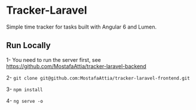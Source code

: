 # Tracker-Laravel

Simple time tracker for tasks built with Angular 6 and Lumen.

## Run Locally 

1- You need to run the server first, see https://github.com/MostafaAttia/tracker-laravel-backend

2- `git clone git@github.com:MostafaAttia/tracker-laravel-frontend.git`

3- `npm install`

4- `ng serve -o`
